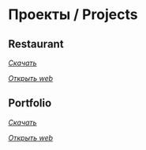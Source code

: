 # Проекты / Projects

## Restaurant
*[Скачать](https://github.com/evgeny-markov/restaurant/)*

*[Открыть web](https://evgeny-markov.github.io/restaurant/)*

## Portfolio
*[Скачать](https://github.com/evgeny-markov/portfolio/)*

*[Открыть web](https://evgeny-markov.github.io/portfolio/)*
